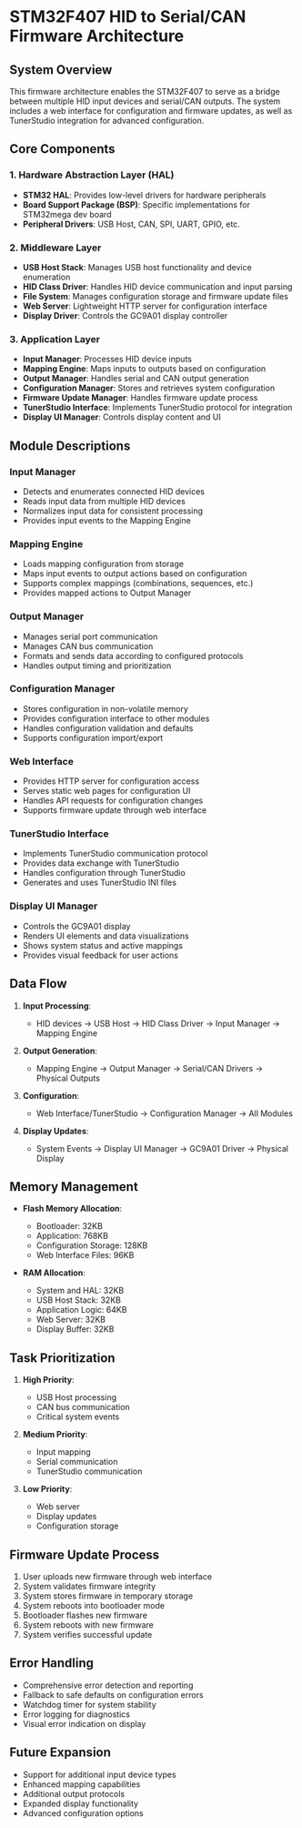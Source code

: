 # STM32F407 HID to Serial/CAN Firmware Architecture

## System Overview

This firmware architecture enables the STM32F407 to serve as a bridge between multiple HID input devices and serial/CAN outputs. The system includes a web interface for configuration and firmware updates, as well as TunerStudio integration for advanced configuration.

## Core Components

### 1. Hardware Abstraction Layer (HAL)
- **STM32 HAL**: Provides low-level drivers for hardware peripherals
- **Board Support Package (BSP)**: Specific implementations for STM32mega dev board
- **Peripheral Drivers**: USB Host, CAN, SPI, UART, GPIO, etc.

### 2. Middleware Layer
- **USB Host Stack**: Manages USB host functionality and device enumeration
- **HID Class Driver**: Handles HID device communication and input parsing
- **File System**: Manages configuration storage and firmware update files
- **Web Server**: Lightweight HTTP server for configuration interface
- **Display Driver**: Controls the GC9A01 display controller

### 3. Application Layer
- **Input Manager**: Processes HID device inputs
- **Mapping Engine**: Maps inputs to outputs based on configuration
- **Output Manager**: Handles serial and CAN output generation
- **Configuration Manager**: Stores and retrieves system configuration
- **Firmware Update Manager**: Handles firmware update process
- **TunerStudio Interface**: Implements TunerStudio protocol for integration
- **Display UI Manager**: Controls display content and UI

## Module Descriptions

### Input Manager
- Detects and enumerates connected HID devices
- Reads input data from multiple HID devices
- Normalizes input data for consistent processing
- Provides input events to the Mapping Engine

### Mapping Engine
- Loads mapping configuration from storage
- Maps input events to output actions based on configuration
- Supports complex mappings (combinations, sequences, etc.)
- Provides mapped actions to Output Manager

### Output Manager
- Manages serial port communication
- Manages CAN bus communication
- Formats and sends data according to configured protocols
- Handles output timing and prioritization

### Configuration Manager
- Stores configuration in non-volatile memory
- Provides configuration interface to other modules
- Handles configuration validation and defaults
- Supports configuration import/export

### Web Interface
- Provides HTTP server for configuration access
- Serves static web pages for configuration UI
- Handles API requests for configuration changes
- Supports firmware update through web interface

### TunerStudio Interface
- Implements TunerStudio communication protocol
- Provides data exchange with TunerStudio
- Handles configuration through TunerStudio
- Generates and uses TunerStudio INI files

### Display UI Manager
- Controls the GC9A01 display
- Renders UI elements and data visualizations
- Shows system status and active mappings
- Provides visual feedback for user actions

## Data Flow

1. **Input Processing**:
   - HID devices → USB Host → HID Class Driver → Input Manager → Mapping Engine

2. **Output Generation**:
   - Mapping Engine → Output Manager → Serial/CAN Drivers → Physical Outputs

3. **Configuration**:
   - Web Interface/TunerStudio → Configuration Manager → All Modules

4. **Display Updates**:
   - System Events → Display UI Manager → GC9A01 Driver → Physical Display

## Memory Management

- **Flash Memory Allocation**:
  - Bootloader: 32KB
  - Application: 768KB
  - Configuration Storage: 128KB
  - Web Interface Files: 96KB

- **RAM Allocation**:
  - System and HAL: 32KB
  - USB Host Stack: 32KB
  - Application Logic: 64KB
  - Web Server: 32KB
  - Display Buffer: 32KB

## Task Prioritization

1. **High Priority**:
   - USB Host processing
   - CAN bus communication
   - Critical system events

2. **Medium Priority**:
   - Input mapping
   - Serial communication
   - TunerStudio communication

3. **Low Priority**:
   - Web server
   - Display updates
   - Configuration storage

## Firmware Update Process

1. User uploads new firmware through web interface
2. System validates firmware integrity
3. System stores firmware in temporary storage
4. System reboots into bootloader mode
5. Bootloader flashes new firmware
6. System reboots with new firmware
7. System verifies successful update

## Error Handling

- Comprehensive error detection and reporting
- Fallback to safe defaults on configuration errors
- Watchdog timer for system stability
- Error logging for diagnostics
- Visual error indication on display

## Future Expansion

- Support for additional input device types
- Enhanced mapping capabilities
- Additional output protocols
- Expanded display functionality
- Advanced configuration options

